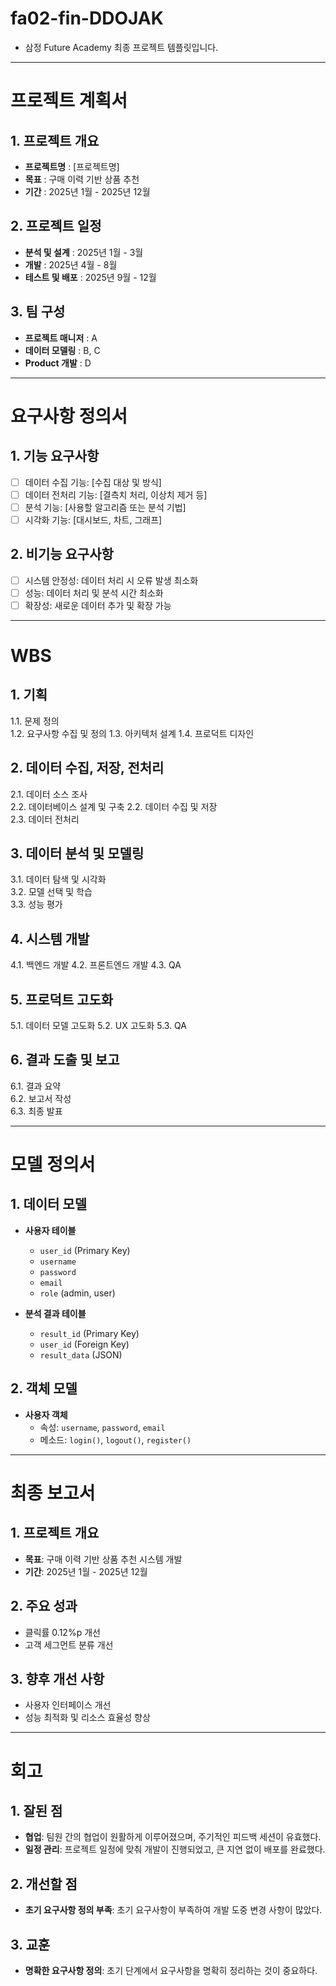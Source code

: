 # fa02-fin-DDOJAK
- 삼정 Future Academy 최종 프로젝트 템플릿입니다. 
---------------------------------------

# 프로젝트 계획서

## 1. 프로젝트 개요
- **프로젝트명** : [프로젝트명]
- **목표** : 구매 이력 기반 상품 추천
- **기간** : 2025년 1월 - 2025년 12월

## 2. 프로젝트 일정
- **분석 및 설계** : 2025년 1월 - 3월
- **개발** : 2025년 4월 - 8월
- **테스트 및 배포** : 2025년 9월 - 12월

## 3. 팀 구성
- **프로젝트 매니저** : A
- **데이터 모델링** : B, C
- **Product 개발** : D
   
---------------------------------------

# 요구사항 정의서

## 1. 기능 요구사항
- [ ] 데이터 수집 기능: [수집 대상 및 방식]
- [ ] 데이터 전처리 기능: [결측치 처리, 이상치 제거 등]
- [ ] 분석 기능: [사용할 알고리즘 또는 분석 기법]
- [ ] 시각화 기능: [대시보드, 차트, 그래프]

## 2. 비기능 요구사항
- [ ] 시스템 안정성: 데이터 처리 시 오류 발생 최소화
- [ ] 성능: 데이터 처리 및 분석 시간 최소화
- [ ] 확장성: 새로운 데이터 추가 및 확장 가능

----------------------------------------

# WBS
## 1. 기획
1.1. 문제 정의  
1.2. 요구사항 수집 및 정의
1.3. 아키텍처 설계
1.4. 프로덕트 디자인

## 2. 데이터 수집, 저장, 전처리
2.1. 데이터 소스 조사  
2.2. 데이터베이스 설계 및 구축
2.2. 데이터 수집 및 저장  
2.3. 데이터 전처리

## 3. 데이터 분석 및 모델링
3.1. 데이터 탐색 및 시각화  
3.2. 모델 선택 및 학습  
3.3. 성능 평가  

## 4. 시스템 개발
4.1. 백엔드 개발
4.2. 프론트엔드 개발
4.3. QA

## 5. 프로덕트 고도화
5.1. 데이터 모델 고도화
5.2. UX 고도화
5.3. QA

## 6. 결과 도출 및 보고
6.1. 결과 요약  
6.2. 보고서 작성  
6.3. 최종 발표

-----------------------------------------

# 모델 정의서

## 1. 데이터 모델
- **사용자 테이블**
  - `user_id` (Primary Key)
  - `username`
  - `password`
  - `email`
  - `role` (admin, user)

- **분석 결과 테이블**
  - `result_id` (Primary Key)
  - `user_id` (Foreign Key)
  - `result_data` (JSON)

## 2. 객체 모델
- **사용자 객체**
  - 속성: `username`, `password`, `email`
  - 메소드: `login()`, `logout()`, `register()`
 
----------------------------------------

# 최종 보고서

## 1. 프로젝트 개요
- **목표**: 구매 이력 기반 상품 추천 시스템 개발
- **기간**: 2025년 1월 - 2025년 12월

## 2. 주요 성과
- 클릭률 0.12%p 개선
- 고객 세그먼트 분류 개선

## 3. 향후 개선 사항
- 사용자 인터페이스 개선
- 성능 최적화 및 리소스 효율성 향상

-----------------------------------------

# 회고

## 1. 잘된 점
- **협업**: 팀원 간의 협업이 원활하게 이루어졌으며, 주기적인 피드백 세션이 유효했다.
- **일정 관리**: 프로젝트 일정에 맞춰 개발이 진행되었고, 큰 지연 없이 배포를 완료했다.

## 2. 개선할 점
- **초기 요구사항 정의 부족**: 초기 요구사항이 부족하여 개발 도중 변경 사항이 많았다.

## 3. 교훈
- **명확한 요구사항 정의**: 초기 단계에서 요구사항을 명확히 정리하는 것이 중요하다.
